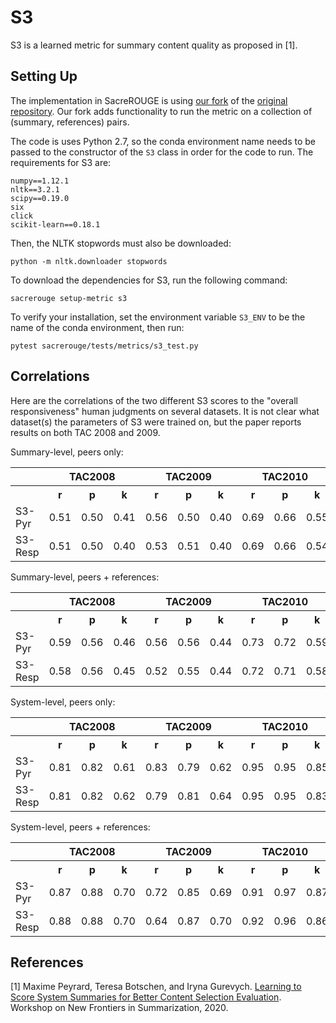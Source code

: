# S3
S3 is a learned metric for summary content quality as proposed in [1].

## Setting Up
The implementation in SacreROUGE is using [our fork](https://github.com/danieldeutsch/S3) of the [original repository](https://github.com/UKPLab/emnlp-ws-2017-s3).
Our fork adds functionality to run the metric on a collection of (summary, references) pairs.

The code is uses Python 2.7, so the conda environment name needs to be passed to the constructor of the `S3` class in order for the code to run.
The requirements for S3 are:
```
numpy==1.12.1
nltk==3.2.1
scipy==0.19.0
six
click
scikit-learn==0.18.1
```
Then, the NLTK stopwords must also be downloaded:
```
python -m nltk.downloader stopwords
```

To download the dependencies for S3, run the following command:
```
sacrerouge setup-metric s3
```

To verify your installation, set the environment variable `S3_ENV` to be the name of the conda environment, then run:
```
pytest sacrerouge/tests/metrics/s3_test.py
```

## Correlations
Here are the correlations of the two different S3 scores to the "overall responsiveness" human judgments on several datasets.
It is not clear what dataset(s) the parameters of S3 were trained on, but the paper reports results on both TAC 2008 and 2009.

Summary-level, peers only:
<table>
<tr>
<th></th>
<th colspan="3">TAC2008</th>
<th colspan="3">TAC2009</th>
<th colspan="3">TAC2010</th>
<th colspan="3">TAC2011</th>
</tr>
<tr>
<th></th>
<th>r</th>
<th>p</th>
<th>k</th>
<th>r</th>
<th>p</th>
<th>k</th>
<th>r</th>
<th>p</th>
<th>k</th>
<th>r</th>
<th>p</th>
<th>k</th>
</tr>
<tr>
<td>S3-Pyr</td>
<td>0.51</td>
<td>0.50</td>
<td>0.41</td>
<td>0.56</td>
<td>0.50</td>
<td>0.40</td>
<td>0.69</td>
<td>0.66</td>
<td>0.55</td>
<td>0.59</td>
<td>0.53</td>
<td>0.42</td>
</tr>
<tr>
<td>S3-Resp</td>
<td>0.51</td>
<td>0.50</td>
<td>0.40</td>
<td>0.53</td>
<td>0.51</td>
<td>0.40</td>
<td>0.69</td>
<td>0.66</td>
<td>0.54</td>
<td>0.57</td>
<td>0.52</td>
<td>0.42</td>
</tr>
</table>

Summary-level, peers + references:
<table>
<tr>
<th></th>
<th colspan="3">TAC2008</th>
<th colspan="3">TAC2009</th>
<th colspan="3">TAC2010</th>
<th colspan="3">TAC2011</th>
</tr>
<tr>
<th></th>
<th>r</th>
<th>p</th>
<th>k</th>
<th>r</th>
<th>p</th>
<th>k</th>
<th>r</th>
<th>p</th>
<th>k</th>
<th>r</th>
<th>p</th>
<th>k</th>
</tr>
<tr>
<td>S3-Pyr</td>
<td>0.59</td>
<td>0.56</td>
<td>0.46</td>
<td>0.56</td>
<td>0.56</td>
<td>0.44</td>
<td>0.73</td>
<td>0.72</td>
<td>0.59</td>
<td>0.59</td>
<td>0.54</td>
<td>0.44</td>
</tr>
<tr>
<td>S3-Resp</td>
<td>0.58</td>
<td>0.56</td>
<td>0.45</td>
<td>0.52</td>
<td>0.55</td>
<td>0.44</td>
<td>0.72</td>
<td>0.71</td>
<td>0.58</td>
<td>0.56</td>
<td>0.53</td>
<td>0.42</td>
</tr>
</table>

System-level, peers only:
<table>
<tr>
<th></th>
<th colspan="3">TAC2008</th>
<th colspan="3">TAC2009</th>
<th colspan="3">TAC2010</th>
<th colspan="3">TAC2011</th>
</tr>
<tr>
<th></th>
<th>r</th>
<th>p</th>
<th>k</th>
<th>r</th>
<th>p</th>
<th>k</th>
<th>r</th>
<th>p</th>
<th>k</th>
<th>r</th>
<th>p</th>
<th>k</th>
</tr>
<tr>
<td>S3-Pyr</td>
<td>0.81</td>
<td>0.82</td>
<td>0.61</td>
<td>0.83</td>
<td>0.79</td>
<td>0.62</td>
<td>0.95</td>
<td>0.95</td>
<td>0.85</td>
<td>0.91</td>
<td>0.78</td>
<td>0.60</td>
</tr>
<tr>
<td>S3-Resp</td>
<td>0.81</td>
<td>0.82</td>
<td>0.62</td>
<td>0.79</td>
<td>0.81</td>
<td>0.64</td>
<td>0.95</td>
<td>0.95</td>
<td>0.83</td>
<td>0.89</td>
<td>0.78</td>
<td>0.60</td>
</tr>
</table>

System-level, peers + references:
<table>
<tr>
<th></th>
<th colspan="3">TAC2008</th>
<th colspan="3">TAC2009</th>
<th colspan="3">TAC2010</th>
<th colspan="3">TAC2011</th>
</tr>
<tr>
<th></th>
<th>r</th>
<th>p</th>
<th>k</th>
<th>r</th>
<th>p</th>
<th>k</th>
<th>r</th>
<th>p</th>
<th>k</th>
<th>r</th>
<th>p</th>
<th>k</th>
</tr>
<tr>
<td>S3-Pyr</td>
<td>0.87</td>
<td>0.88</td>
<td>0.70</td>
<td>0.72</td>
<td>0.85</td>
<td>0.69</td>
<td>0.91</td>
<td>0.97</td>
<td>0.87</td>
<td>0.77</td>
<td>0.84</td>
<td>0.67</td>
</tr>
<tr>
<td>S3-Resp</td>
<td>0.88</td>
<td>0.88</td>
<td>0.70</td>
<td>0.64</td>
<td>0.87</td>
<td>0.70</td>
<td>0.92</td>
<td>0.96</td>
<td>0.86</td>
<td>0.75</td>
<td>0.84</td>
<td>0.66</td>
</tr>
</table>

## References
[1] Maxime Peyrard, Teresa Botschen, and Iryna Gurevych. [Learning to Score System Summaries for Better Content Selection Evaluation](https://www.aclweb.org/anthology/W17-4510.pdf). Workshop on New Frontiers in Summarization, 2020.
